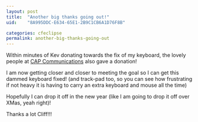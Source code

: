 ```yaml
---
layout: post
title:  "Another big thanks going out!"
uid:	"8A995DDC-E634-65E1-2B9C1CB6A1D76F8B"

categories: cfeclipse
permalink: another-big-thanks-going-out
---
```

Within minutes of Kev donating towards the fix of my keyboard, the lovely people at <a href="http://www.capcomms.net/">CAP Communications</a> also gave a donation!

I am now getting closer and closer to meeting the goal so I can get this dammed keyboard fixed! (and track-pad too, so you can see how frustrating if not heavy it is having to carry an extra keyboard and mouse all the time)

Hopefully I can drop it off in the new year (like I am going to drop it off over XMas, yeah right)!

Thanks a lot Cliff!!!